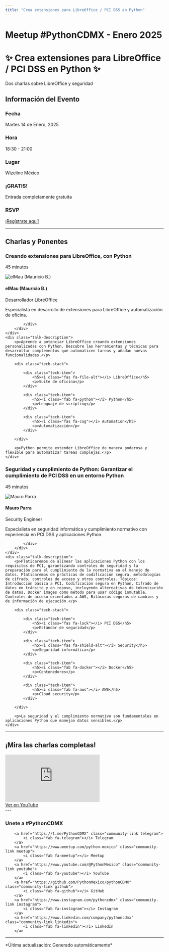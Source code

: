 ```yaml
---
title: "Crea extensiones para LibreOffice / PCI DSS en Python"
---
```


# Meetup #PythonCDMX <i class="fab fa-python"></i> - Enero 2025

<div class="meetup-hero">
    <h1>✨ Crea extensiones para LibreOffice / PCI DSS en Python ✨</h1>
    <p class="meetup-subtitle">Dos charlas sobre LibreOffice y seguridad</p>
</div>

## Información del Evento

<div class="event-details">
    <div class="detail-card date-card">
        <h3><i class="fas fa-calendar-alt"></i> Fecha</h3>
        <p>Martes 14 de Enero, 2025</p>
    </div>
    <div class="detail-card time-card">
        <h3><i class="fas fa-clock"></i> Hora</h3>
        <p>18:30 - 21:00</p>
    </div>
    <div class="detail-card location-card">
        <h3><i class="fas fa-map-marker-alt"></i> Lugar</h3>
        <p>Wizeline México</p>
    </div>
    <div class="detail-card free-card">
        <h3><i class="fas fa-gift"></i> ¡GRATIS!</h3>
        <p>Entrada completamente gratuita</p>
    </div>
    <div class="detail-card rsvp-card">
        <h3><i class="fas fa-ticket-alt"></i> RSVP</h3>
        <p><a href="https://www.meetup.com/python-mexico/">¡Regístrate aquí!</a></p>
    </div>
</div>

---

## Charlas y Ponentes


<div class="talk-section">
    <div class="talk-header">
        <h3><i class="fas fa-rocket"></i> Creando extensiones para LibreOffice, con Python</h3>
        <p><i class="fas fa-stopwatch"></i> 45 minutos</p>
    </div>
    <div class="speaker-section">
        <div class="speaker-photo">
            <img src="/../../images/ponentes/ponentePythonCDMX.jpg" alt="elMau (Mauricio B.)">
        </div>
        <div class="speaker-info">
            <h4>elMau (Mauricio B.)</h4>
            <p>Desarrollador LibreOffice</p>
            <p>Especialista en desarrollo de extensiones para LibreOffice y automatización de oficina.</p>
            <div class="speaker-links">



            </div>
        </div>
    </div>
    <div class="talk-description">
        <p>Aprende a potenciar LibreOffice creando extensiones personalizadas con Python. Descubre las herramientas y técnicas para desarrollar complementos que automaticen tareas y añadan nuevas funcionalidades.</p>

        <div class="tech-stack">

            <div class="tech-item">
                <h5><i class="fas fa-file-alt"></i> LibreOffice</h5>
                <p>Suite de oficina</p>
            </div>

            <div class="tech-item">
                <h5><i class="fab fa-python"></i> Python</h5>
                <p>Lenguaje de scripting</p>
            </div>

            <div class="tech-item">
                <h5><i class="fas fa-cog"></i> Automation</h5>
                <p>Automatización</p>
            </div>

        </div>

        <p>Python permite extender LibreOffice de manera poderosa y flexible para automatizar tareas complejas.</p>
    </div>
</div>

<div class="talk-section">
    <div class="talk-header">
        <h3><i class="fas fa-rocket"></i> Seguridad y cumplimiento de Python: Garantizar el cumplimiento de PCI DSS en un entorno Python</h3>
        <p><i class="fas fa-stopwatch"></i> 45 minutos</p>
    </div>
    <div class="speaker-section">
        <div class="speaker-photo">
            <img src="/../../images/ponentes/ponentePythonCDMX.jpg" alt="Mauro Parra">
        </div>
        <div class="speaker-info">
            <h4>Mauro Parra</h4>
            <p>Security Engineer</p>
            <p>Especialista en seguridad informática y cumplimiento normativo con experiencia en PCI DSS y aplicaciones Python.</p>
            <div class="speaker-links">



            </div>
        </div>
    </div>
    <div class="talk-description">
        <p>Platicaremos de alinear las aplicaciones Python con los requisitos de PCI, garantizando controles de seguridad y la preparación para el cumplimiento de la normativa en el manejo de datos. Platicaremos de prácticas de codificación segura, metodologías de cifrado, controles de acceso y otros controles. Tópicos: Introducción básica a PCI, Codificación segura en Python, Cifrado de datos en tránsito y en reposo, incluyendo alternativas de tokenización de datos, Docker images como método para usar código inmutable, Controles de acceso orientados a AWS, Bitácoras seguras de cambios y de información de ejecución.</p>

        <div class="tech-stack">

            <div class="tech-item">
                <h5><i class="fas fa-lock"></i> PCI DSS</h5>
                <p>Estándar de seguridad</p>
            </div>

            <div class="tech-item">
                <h5><i class="fas fa-shield-alt"></i> Security</h5>
                <p>Seguridad informática</p>
            </div>

            <div class="tech-item">
                <h5><i class="fab fa-docker"></i> Docker</h5>
                <p>Contenedores</p>
            </div>

            <div class="tech-item">
                <h5><i class="fab fa-aws"></i> AWS</h5>
                <p>Cloud security</p>
            </div>

        </div>

        <p>La seguridad y el cumplimiento normativo son fundamentales en aplicaciones Python que manejan datos sensibles.</p>
    </div>
</div>


---


## ¡Mira las charlas completas!
<div class="video-section">
    <div class="video-container">
        <div class="video-wrapper">
            <iframe
                src="https://www.youtube.com/embed/gOjfq41I8XY"
                title="Meetup PythonCDMX Enero 2025"
                frameborder="0"
                allow="accelerometer; autoplay; clipboard-write; encrypted-media; gyroscope; picture-in-picture; web-share"
                allowfullscreen>
            ></iframe>
        </div>
        <a href="https://www.youtube.com/watch?v=gOjfq41I8XY" class="youtube-btn">
            <i class="fab fa-youtube"></i> Ver en YouTube
        </a>
    </div>
</div>
---


### Unete a #PythonCDMX

<div class="community-links">

        <a href="https://t.me/PythonCDMX" class="community-link telegram">
            <i class="fab fa-telegram"></i> Telegram
        </a>
        <a href="https://www.meetup.com/python-mexico" class="community-link meetup">
            <i class="fab fa-meetup"></i> Meetup
        </a>
        <a href="https://www.youtube.com/@PythonMexico" class="community-link youtube">
            <i class="fab fa-youtube"></i> YouTube
        </a>
        <a href="https://github.com/PythonMexico/pythonCDMX" class="community-link github">
            <i class="fab fa-github"></i> GitHub
        </a>
        <a href="https://www.instagram.com/pythoncdmx" class="community-link instagram">
            <i class="fab fa-instagram"></i> Instagram
        </a>
        <a href="https://www.linkedin.com/company/pythoncdmx" class="community-link linkedin">
            <i class="fab fa-linkedin"></i> LinkedIn
        </a>

</div>

---

<div class="footer-section">
    <p>
        *Última actualización: Generado automáticamente*
    </p>
</div>
